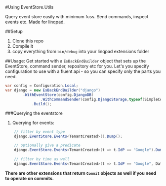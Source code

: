 #Using EventStore.Utils

Query event store easily with minimum fuss. Send commands, inspect events etc. Made for linqpad.

##Setup

1. Clone this repo
2. Compile it
3. copy everything from `bin/debug` into your linqpad extensions folder 

##Usage:
Get started with a `EsBackEndBuilder` object that sets up the EventStore, command sender, repository etc for you. Let's you specify configuration to use with a fluent api - so you can specify only the parts you need. 

```csharp
var config = Configuration.Local;
var django = new EsBackEndBuilder("django")
		.WithEventStore(config.DjangoDB)
                .WithCommandSender(config.DjangoStorage,typeof(SimpleCommand))
         	.Build();
```




###Querying the eventstore

1. Querying for events:

```csharp
    // filter by event type
    django.EventStore.Events<TenantCreated>().Dump();

    // optionally give a predicate
    django.EventStore.Events<TenantCreated>(t => t.IdP == "Google").Dump();
	
    // filter by time as well
    django.EventStore.Events<TenantCreated>(t => t.IdP == "Google", DateTime.UtcNow - TimeSpan.FromDays(-10)).Dump();
```

**There are other extensions that return `Commit` objects as well if you need to operate on commits.**
